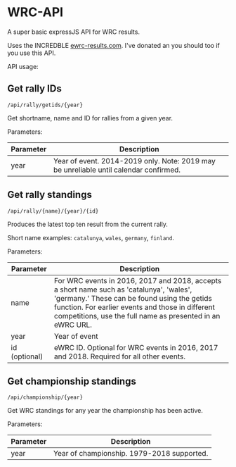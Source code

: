 # WRC-API
A super basic expressJS API for WRC results.

Uses the INCREDBLE [ewrc-results.com](http://ewrc-results.com). I've donated an you should too if you use this API.

API usage:

## Get rally IDs

`/api/rally/getids/{year}`

Get shortname, name and ID for rallies from a given year.

Parameters:

| Parameter  | Description  |
|---|---|
|  year |  Year of event. 2014-2019 only. Note: 2019 may be unreliable until calendar confirmed. |

## Get rally standings

`/api/rally/{name}/{year}/{id}`

Produces the latest top ten result from the current rally.

Short name examples: `catalunya`, `wales`, `germany`, `finland`.

Parameters:

| Parameter  | Description  |
|---|---|
| name  | For WRC events in 2016, 2017 and 2018, accepts a short name such as 'catalunya', 'wales', 'germany.' These can be found using the getids function. For earlier events and those in different competitions, use the full name as presented in an eWRC URL.  |
| year  |  Year of event |
| id (optional) | eWRC ID. Optional for WRC events in 2016, 2017 and 2018. Required for all other events.  |

## Get championship standings

`/api/championship/{year}`

Get WRC standings for any year the championship has been active.

Parameters:

| Parameter  | Description  |
|---|---|
|  year |  Year of championship. 1979-2018 supported. |


